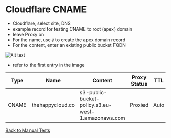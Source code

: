 # Cloudflare CNAME
* Cloudflare, select site, DNS
* example record for testing CNAME to root (apex) domain
* leave Proxy on
* For the name, use `@` to create the apex domain record
* For the content, enter an existing public bucket FQDN

![Alt text](images/cloudflare-s3.png?raw=true "Example DNS record")

* refer to the first entry in the image

|Type|Name|Content|Proxy Status|TTL|
|----|----|-------|------------|---|
|CNAME|thehappycloud.co|s3-public-bucket-policy.s3.eu-west-1.amazonaws.com|Proxied|Auto|

[Back to Manual Tests](../manual-tests.md)
